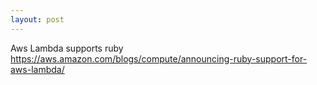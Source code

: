 ```yaml
---
layout: post
---
```


Aws Lambda supports ruby
https://aws.amazon.com/blogs/compute/announcing-ruby-support-for-aws-lambda/
